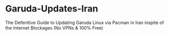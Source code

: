 # Garuda-Updates-Iran
The Defenitive Guide to Updating Garuda Linux via Pacman in Iran inspite of the Internet Blockages (No VPNs &amp; 100% Free)

